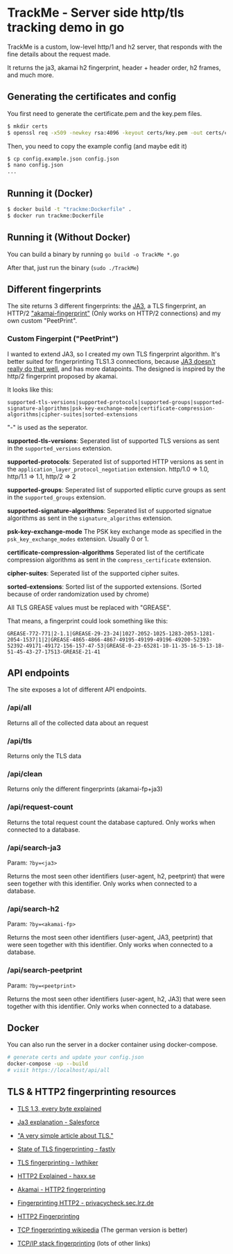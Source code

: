 # TrackMe - Server side http/tls tracking demo in go

TrackMe is a custom, low-level http/1 and h2 server, that responds with the fine details about the request made.

It returns the ja3, akamai h2 fingerprint, header + header order, h2 frames, and much more.

## Generating the certificates and config

You first need to generate the certificate.pem and the key.pem files.

```bash
$ mkdir certs
$ openssl req -x509 -newkey rsa:4096 -keyout certs/key.pem -out certs/chain.pem -sha256 -days 365 -nodes
```

Then, you need to copy the example config (and maybe edit it)

```bash
$ cp config.example.json config.json
$ nano config.json
...
```

## Running it (Docker)

```bash
$ docker build -t "trackme:Dockerfile" .
$ docker run trackme:Dockerfile
```

## Running it (Without Docker)

You can build a binary by running `go build -o TrackMe *.go`

After that, just run the binary (`sudo ./TrackMe`)

## Different fingerprints

The site returns 3 different fingerprints: the [JA3](https://engineering.salesforce.com/tls-fingerprinting-with-ja3-and-ja3s-247362855967/), a TLS fingerprint, an HTTP/2 ["akamai-fingerprint"](https://www.blackhat.com/docs/eu-17/materials/eu-17-Shuster-Passive-Fingerprinting-Of-HTTP2-Clients-wp.pdf) (Only works on HTTP/2 connections) and my own custom "PeetPrint".

### Custom Fingerpint ("PeetPrint")

I wanted to extend JA3, so I created my own TLS fingerprint algorithm. It's better suited for fingerprinting TLS1.3 connections, because [JA3 doesn't really do that well](https://github.com/salesforce/ja3/issues/78), and has more datapoints. The designed is inspired by the http/2 fingerprint proposed by akamai.

It looks like this:

```
supported-tls-versions|supported-protocols|supported-groups|supported-signature-algorithms|psk-key-exchange-mode|certificate-compression-algorithms|cipher-suites|sorted-extensions
```

"-" is used as the seperator.

**supported-tls-versions**: Seperated list of supported TLS versions as sent in the `supported_versions` extension.

**supported-protocols**: Seperated list of supported HTTP versions as sent in the `application_layer_protocol_negotiation` extension. http/1.0 => 1.0, http/1.1 => 1.1, http/2 => 2

**supported-groups**: Seperated list of supported elliptic curve groups as sent in the `supported_groups` extension.

**supported-signature-algorithms**: Seperated list of supported signatue algorithms as sent in the `signature_algorithms` extension.

**psk-key-exchange-mode** The PSK key exchange mode as specified in the `psk_key_exchange_modes` extension. Usually 0 or 1.

**certificate-compression-algorithms** Seperated list of the certificate compression algorithms as sent in the `compress_certificate` extension.

**cipher-suites**: Seperated list of the supported cipher suites.

**sorted-extensions**: Sorted list of the supported extensions. (Sorted because of order randomization used by chrome)

All TLS GREASE values must be replaced with "GREASE".

That means, a fingerprint could look something like this:

```
GREASE-772-771|2-1.1|GREASE-29-23-24|1027-2052-1025-1283-2053-1281-2054-1537|1|2|GREASE-4865-4866-4867-49195-49199-49196-49200-52393-52392-49171-49172-156-157-47-53|GREASE-0-23-65281-10-11-35-16-5-13-18-51-45-43-27-17513-GREASE-21-41
```

## API endpoints

The site exposes a lot of different API endpoints.

### /api/all

Returns all of the collected data about an request

### /api/tls

Returns only the TLS data

### /api/clean

Returns only the different fingerprints (akamai-fp+ja3)

### /api/request-count

Returns the total request count the database captured. Only works when connected to a database.

### /api/search-ja3

Param: `?by=<ja3>`

Returns the most seen other identifiers (user-agent, h2, peetprint) that were seen together with this identifier. Only works when connected to a database.

### /api/search-h2

Param: `?by=<akamai-fp>`

Returns the most seen other identifiers (user-agent, JA3, peetprint) that were seen together with this identifier. Only works when connected to a database.

### /api/search-peetprint

Param: `?by=<peetprint>`

Returns the most seen other identifiers (user-agent, h2, JA3) that were seen together with this identifier. Only works when connected to a database.

## Docker

You can also run the server in a docker container using docker-compose.

```bash
# generate certs and update your config.json
docker-compose -up --build
# visit https://localhost/api/all
```

## TLS & HTTP2 fingerprinting resources

- [TLS 1.3, every byte explained](https://tls13.xargs.org/)
- [Ja3 explanation - Salesforce](https://engineering.salesforce.com/tls-fingerprinting-with-ja3-and-ja3s-247362855967/)
- ["A very simple article about TLS."](https://kronoz.dev/articles/tls)
- [State of TLS fingerprinting - fastly](https://www.fastly.com/blog/the-state-of-tls-fingerprinting-whats-working-what-isnt-and-whats-next)
- [TLS fingerprinting - lwthiker](https://lwthiker.com/networks/2022/06/17/tls-fingerprinting.html)
- [HTTP2 Explained - haxx.se](https://http2-explained.haxx.se/en/part1)
- [Akamai - HTTP2 fingerprinting](https://www.blackhat.com/docs/eu-17/materials/eu-17-Shuster-Passive-Fingerprinting-Of-HTTP2-Clients-wp.pdf)
- [Fingerprinting HTTP2 - privacycheck.sec.lrz.de](https://privacycheck.sec.lrz.de/passive/fp_h2/fp_http2.html)
- [HTTP2 Fingerprinting](https://lwthiker.com/networks/2022/06/17/http2-fingerprinting.html)

- [TCP fingerprinting wikipedia](https://en.wikipedia.org/wiki/TCP/IP_stack_fingerprinting) (The german version is better)
- [TCP/IP stack fingerprinting](https://en-academic.com/dic.nsf/enwiki/868408) (lots of other links)
